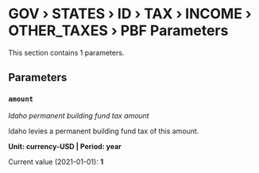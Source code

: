 # GOV › STATES › ID › TAX › INCOME › OTHER_TAXES › PBF Parameters

This section contains 1 parameters.

## Parameters

### `amount`
*Idaho permanent building fund tax amount*

Idaho levies a permanent building fund tax of this amount.

**Unit: currency-USD | Period: year**

Current value (2021-01-01): **1**

